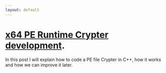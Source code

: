 ```yaml
---
layout: default
---
```


# [x64 PE Runtime Crypter development](./pe-runtime-crypter.html).
In this post I will explain how to code a PE file Crypter in C++, how it works and how we can improve it later.

